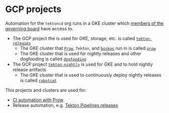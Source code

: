 # GCP projects

Automation for the `tektoncd` org runs in a GKE cluster which
[members of the governing board](https://github.com/tektoncd/community/blob/master/governance.md#permissions-and-access)
have access to.

- The GCP project the is used for GKE, storage, etc. is called
  [`tekton-releases`](http://console.cloud.google.com/home/dashboard?project=tekton-releases)
  - The GKE cluster that [`Prow`](prow/README.md), `Tekton`, and
    [`boskos`](boskos/README.md) run in is called
    [`prow`](https://console.cloud.google.com/kubernetes/clusters/details/us-central1-a/prow?project=tekton-releases)
  - The GKE cluster that is used for nightly releases and other dogfooding is called
    [`dogfooding`](https://console.cloud.google.com/kubernetes/clusters/details/us-central1-a/dogfooding?project=tekton-releases)
- The GCP project
  [`tekton-nightly`](http://console.cloud.google.com/home/dashboard?project=tekton-nightly)
  is used for GKE and to hold nightly release artifacts
  - The GKE cluster that is used to continuously deploy nightly releases is called
    [`robotcat`](https://console.cloud.google.com/kubernetes/clusters/details/europe-north1-a/robocat?project=tekton-nightly)  

This projects and clusters are used for:

- [CI automation with Prow](../prow/prow.md)
- Release automation, e.g.
  [Tekton Pipelines releases](https://github.com/tektoncd/pipeline/tree/master/tekton#release-pipeline)
